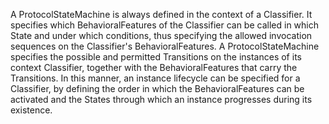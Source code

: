 A ProtocolStateMachine is always defined in the context of a Classifier. It specifies which BehavioralFeatures of the Classifier can be called in which State and under which conditions, thus specifying the allowed invocation sequences on the Classifier's BehavioralFeatures. A ProtocolStateMachine specifies the possible and permitted Transitions on the instances of its context Classifier, together with the BehavioralFeatures that carry the Transitions. In this manner, an instance lifecycle can be specified for a Classifier, by defining the order in which the BehavioralFeatures can be activated and the States through which an instance progresses during its existence.